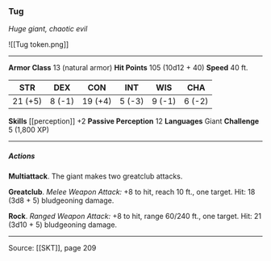 ### Tug
_Huge giant, chaotic evil_

![[Tug token.png]]


---

**Armor Class** 13 (natural armor)
**Hit Points** 105 (10d12 + 40)
**Speed** 40 ft.

| STR     | DEX     | CON     | INT     | WIS     | CHA     |
|---------|---------|---------|---------|---------|---------|
| 21 (+5) | 8 (-1) | 19 (+4) | 5 (-3) | 9 (-1) | 6 (-2) |

**Skills** [[perception]] +2
**Passive Perception** 12
**Languages** Giant
**Challenge** 5 (1,800 XP)

---

##### Actions
**Multiattack**. The giant makes two greatclub attacks.

**Greatclub**. _Melee Weapon Attack:_ +8 to hit, reach 10 ft., one target. Hit: 18 (3d8 + 5) bludgeoning damage.

**Rock**. _Ranged Weapon Attack:_ +8 to hit, range 60/240 ft., one target. Hit: 21 (3d10 + 5) bludgeoning damage.


---

Source: [[SKT]], page 209